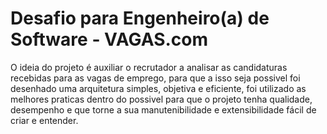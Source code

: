 # Desafio para Engenheiro(a) de Software - VAGAS.com

O ideia do projeto é auxiliar o recrutador a analisar as candidaturas recebidas para as vagas de emprego, para que a isso seja possivel foi desenhado uma arquitetura simples, objetiva e eficiente, foi utilizado as melhores praticas dentro do possivel para que o projeto tenha qualidade, desempenho e que torne a sua manutenibilidade e extensibilidade fácil de criar e entender.
